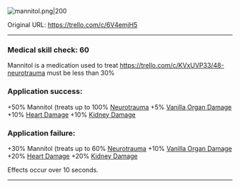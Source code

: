 ![mannitol.png\|200](/Items/Mannitol%20-%20Attachments/6718845db30472d958dd7c56.png)

Original URL: https://trello.com/c/6V4emjH5

---

### Medical skill check: 60

Mannitol is a medication used to treat https://trello.com/c/KVxUVP33/48-neurotrauma must be less than 30%

### Application success:

\+50% Mannitol (treats up to 100% [Neurotrauma](../Head_Brain/Neurotrauma.md)
\+5% [Vanilla Organ Damage](../Torso/Vanilla%20Organ%20Damage.md)
\+10% [Heart Damage](../Heart/Heart%20Damage.md)
\+10% [Kidney Damage](../Torso/Kidney%20Damage.md)

### Application failure:

\+30% Mannitol (treats up to 60% [Neurotrauma](../Head_Brain/Neurotrauma.md)
\+10% [Vanilla Organ Damage](../Torso/Vanilla%20Organ%20Damage.md)
\+20% [Heart Damage](../Heart/Heart%20Damage.md)
\+20% [Kidney Damage](../Torso/Kidney%20Damage.md)

Effects occur over 10 seconds.

---

